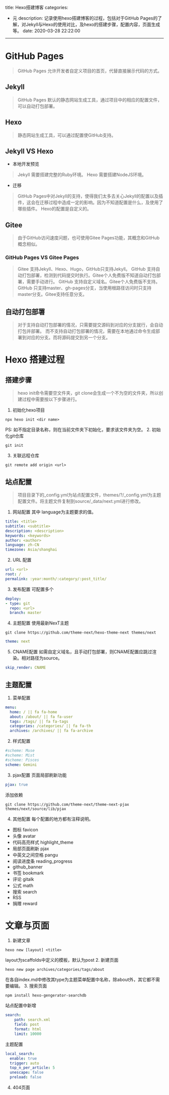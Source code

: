 title: Hexo搭建博客
categories:
  - 元
description: 记录使用hexo搭建博客的过程，包括对于GitHub Pages的了解，对Jekyll与Hexo的使用对比，及hexo的搭建步骤，配置内容，页面生成等。
date: 2020-03-28 22:22:00
---

# GitHub Pages
> GitHub Pages 允许开发者自定义项目的首页，代替直接展示代码的方式。
## Jekyll
> GitHub Pages 默认的静态网站生成工具，通过项目中的相应的配置文件，可以自动打包部署。
## Hexo
> 静态网站生成工具，可以通过配置使GitHub支持。
## Jekyll VS Hexo
- 本地开发预览
> Jekyll 需要搭建完整的Ruby环境。
> Hexo 需要搭建NodeJS环境。
- 迁移
> GitHub Pages中对Jekyll的支持，使得我们太多去关心Jekyll的配置以及插件，这会在迁移过程中造成一定的影响。因为不知道配置是什么，及使用了哪些插件。
> Hexo的配置是自定义的。  
## Gitee
> 由于GitHub访问速度问题，也可使用Gitee Pages功能，其概念和GitHub概念相似。  
### GitHub Pages VS Gitee Pages
> Gitee 支持Jekyll、Hexo、Hugo，GitHub只支持Jekyll。 
> GitHub 支持自动打包部署，检测到代码提交时执行。Gitee个人免费版不知道自动打包部署，需要手动进行。
> GitHub 支持自定义域名。Gitee个人免费版不支持。
> GitHub 只支持master、gh-pages分支，当使用根路径访问时只支持master分支。Gitee支持任意分支。
## 自动打包部署
> 对于支持自动打包部署的情况，只需要提交源码到对应的分支就行，会自动打包并部署。
> 而不支持自动打包部署的情况，需要在本地通过命令生成部署到对应的分支。而将源码提交到另一个分支。

# Hexo 搭建过程
## 搭建步骤
> hexo init命令需要空文件夹，git clone会生成一个不为空的文件夹，所以创建过程中需要按以下步骤进行。
1. 初始化hexo项目
```shell
npx hexo init <dir name>
```
PS: 如不指定目录名称，则在当前文件夹下初始化，要求该文件夹为空。
2. 初始化git仓库
```shell
git init
```
3. 关联远程仓库
```shell
git remote add origin <url>
```

## 站点配置
> 项目目录下的_config.yml为站点配置文件，themes/?/_config.yml为主题配置文件。将主题文件复制到source/_data/next.yml进行修改。
1. 网站配置
其中 language为主题要求的值。
```yaml
title: <title>
subtitle: <subtitle>
description: <description>
keywords: <keywords>
author: <author>
language: zh-CN
timezone: Asia/shanghai
```
2. URL 配置
```yaml
url: <url>
root: /
permalink: :year:month/:category/:post_title/
```
3. 发布配置
可配置多个
```yaml
deploy:
- type: git
  repo: <url>
  branch: master
```
4. 主题配置
使用最新NexT主题
```shell script
git clone https://github.com/theme-next/hexo-theme-next themes/next
```
```yaml
theme: next
```
5. CNAME配置
如需自定义域名，且手动打包部署，则CNAME配置应跳过渲染。相对路径为source。
```yaml
skip_render: CNAME
```

## 主题配置
1. 菜单配置
```yaml
menu:
  home: / || fa fa-home
  about: /about/ || fa fa-user
  tags: /tags/ || fa fa-tags
  categories: /categories/ || fa fa-th
  archives: /archives/ || fa fa-archive
```
2. 样式配置
```yaml
#scheme: Muse
#scheme: Mist
#scheme: Pisces
scheme: Gemini
```
3. pjax配置
页面局部刷新功能
```yaml
pjax: true
```
添加依赖
```shell
git clone https://github.com/theme-next/theme-next-pjax themes/next/source/lib/pjax
```
4. 其他配置
每个配置的地方都有注释说明。
- 图标 favicon
- 头像 avatar
- 代码高亮样式 highlight_theme
- 局部页面刷新 pjax
- 中英文之间空格 pangu
- 阅读进度条 reading_progress
- github_banner
- 书签 bookmark
- 评论 gitalk
- 公式 math
- 搜索 search
- RSS
- 捐赠 reward

# 文章与页面
1. 新建文章
```shell
hexo new [layout] <title>
```
layout为scaffolds中定义的模板，默认为post
2. 新建页面
```shell
hexo new page archives/categories/tags/about
```
在各自index.md中修改其type为主题菜单配置中名称，除about外，其它都不需要编辑。
3. 搜索页面
```shell
npm install hexo-gengerator-searchdb
```
站点配置中新增
```yaml
search:
    path: search.xml
    field: post
    format: html
    limit: 10000
```
主题配置
```yaml
local_search:
  enable: true
  trigger: auto
  top_n_per_article: 5
  unescape: false
  preload: false
```
4. 404页面

